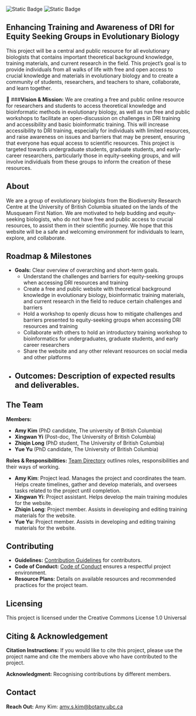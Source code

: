 ![Static Badge](https://img.shields.io/badge/License-CC_BY_1.0-purple) ![Static Badge](https://img.shields.io/badge/Deps-Up--to--date-green)


## Enhancing Training and Awareness of DRI for Equity Seeking Groups in Evolutionary Biology

This project will be a central and public resource for all evolutionary biologists that contains important theoretical background knowledge, training materials, and current research in the field. This project’s goal is to provide individuals from all walks of life with free and open access to crucial knowledge and materials in evolutionary biology and to create a community of students, researchers, and teachers to share, collaborate, and learn together.

🌱 ###**Vision & Mission:** We are creating a free and public online resource for researchers and students to access theoretical knowledge and bioinformatic methods in evolutionary biology, as well as run free and public workshops to facilitate an open-discussion on challenges in DRI training and accessibility and basic bioinformatic training. This will increase accessibility to DRI training, especially for individuals with limited resources, and raise awareness on issues and barriers that may be present, ensuring that everyone has equal access to scientific resources. This project is targeted towards undergraduate students, graduate students, and early-career researchers, particularly those in equity-seeking groups, and will involve individuals from these groups to inform the creation of these resources.
## About

We are a group of evolutionary biologists from the Biodiversity Research Centre at the University of British Columbia situated on the lands of the Musqueam First Nation. We are motivated to help budding and equity-seeking biologists, who do not have free and public access to crucial resources, to assist them in their scientific journey. We hope that this website will be a safe and welcoming environment for individuals to learn, explore, and collaborate.

## Roadmap & Milestones

- **Goals:** Clear overview of overarching and short-term goals.
    - Understand the challenges and barriers for equity-seeking groups when accessing DRI resources and training
    - Create a free and public website with theoretical background knowledge in evolutionary biology, bioinformatic training materials, and current research in the field to reduce
      certain challenges and barriers
    - Hold a workshop to openly dicuss how to mitigate challenges and barriers presented to equity-seeking groups when accessing DRI resources and training
    - Collaborate with others to hold an introductory training workshop to bioinformatics for undergraduates, graduate students, and early career researchers
    - Share the website and any other relevant resources on social media and other platforms 
- **Outcomes:** Description of expected results and deliverables.
    - 

## The Team

**Members:**
- **Amy Kim** (PhD candidate, The university of British Columbia)
- **Xingwan Yi** (Post-doc, The University of British Columbia)
- **Zhiqin Long** (PhD student, The University of British Columbia)
- **Yue Yu** (PhD candidate, The University of British Columbia)
  
**Roles & Responsibilities:** [Team Directory](link-to-directory) outlines roles, responsibilities and their ways of working.
- **Amy Kim**: Project lead. Manages the project and coordinates the team. Helps create timelines, gather and develop materials, and oversees tasks related to the project until completion.
- **Xingwan Yi**: Project assistant. Helps develop the main training modules for the website.
- **Zhiqin Long**: Project member. Assists in developing and editing training materials for the website.
- **Yue Yu**: Project member. Assists in developing and editing training materials for the website.
  
## Contributing

- **Guidelines:** [Contribution Guidelines](link-to-guidelines) for contributors.
- **Code of Conduct:** [Code of Conduct](link-to-coc) ensures a respectful project environment.
- **Resource Plans:** Details on available resources and recommended practices for the project team.

## Licensing

This project is licensed under the Creative Commons License 1.0 Universal

## Citing & Acknowledgement

**Citation Instructions:** If you would like to cite this project, please use the project name and cite the members above who have contributed to the project.

**Acknowledgment:** Recognising contributions by different members.

## Contact

**Reach Out:** 
Amy Kim: amy.s.kim@botany.ubc.ca
